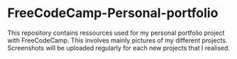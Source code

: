 # FreeCodeCamp-Personal-portfolio
This repository contains ressources used for my personal portfolio project with FreeCodeCamp. This involves mainly pictures of my different projects.
Screenshots will be uploaded regularly for each new projects that I realised.
